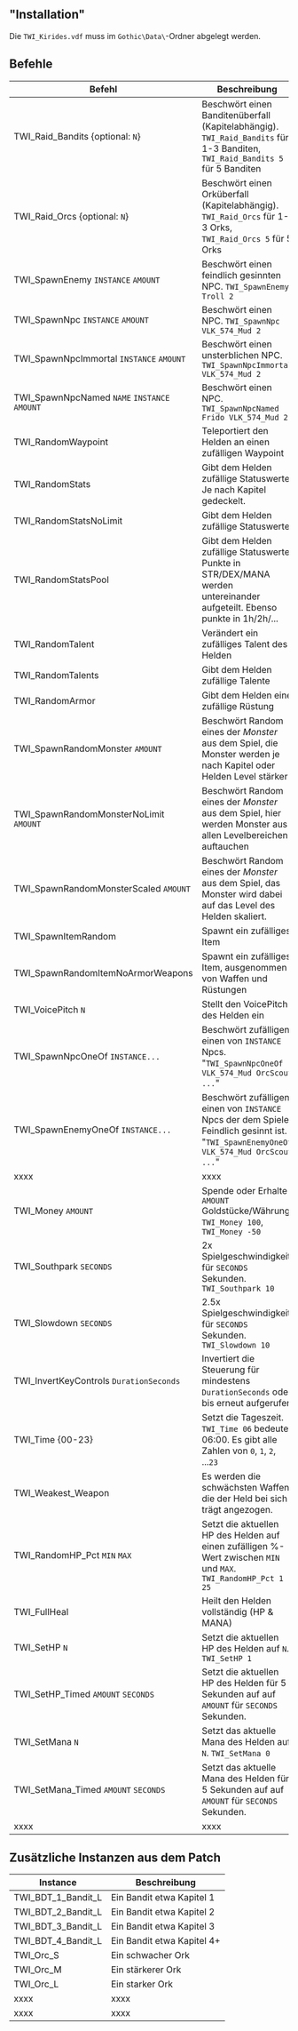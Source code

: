 
## "Installation"

Die `TWI_Kirides.vdf` muss im `Gothic\Data\`-Ordner abgelegt werden.

## Befehle

| Befehl                                       | Beschreibung                                                                                                                           |
| -------------------------------------------- | -------------------------------------------------------------------------------------------------------------------------------------- |
| TWI_Raid_Bandits {optional: `N`}             | Beschwört einen Banditenüberfall (Kapitelabhängig). `TWI_Raid_Bandits` für 1-3 Banditen, `TWI_Raid_Bandits 5` für 5 Banditen           |
| TWI_Raid_Orcs {optional: `N`}                | Beschwört einen Orküberfall (Kapitelabhängig). `TWI_Raid_Orcs` für 1-3 Orks, `TWI_Raid_Orcs 5` für 5 Orks                              |
| TWI_SpawnEnemy `INSTANCE` `AMOUNT`           | Beschwört einen feindlich gesinnten NPC. `TWI_SpawnEnemy Troll 2`                                                                      |
| TWI_SpawnNpc `INSTANCE` `AMOUNT`             | Beschwört einen NPC. `TWI_SpawnNpc VLK_574_Mud 2`                                                                                      |
| TWI_SpawnNpcImmortal `INSTANCE` `AMOUNT`     | Beschwört einen unsterblichen NPC. `TWI_SpawnNpcImmortal VLK_574_Mud 2`                                                                |
| TWI_SpawnNpcNamed `NAME` `INSTANCE` `AMOUNT` | Beschwört einen NPC. `TWI_SpawnNpcNamed Frido VLK_574_Mud 2`                                                                           |
| TWI_RandomWaypoint                           | Teleportiert den Helden an einen zufälligen Waypoint                                                                                   |
| TWI_RandomStats                              | Gibt dem Helden zufällige Statuswerte. Je nach Kapitel gedeckelt.                                                                      |
| TWI_RandomStatsNoLimit                       | Gibt dem Helden zufällige Statuswerte                                                                                                  |
| TWI_RandomStatsPool                          | Gibt dem Helden zufällige Statuswerte. Punkte in STR/DEX/MANA werden untereinander aufgeteilt. Ebenso punkte in 1h/2h/...              |
| TWI_RandomTalent                             | Verändert ein zufälliges Talent des Helden                                                                                             |
| TWI_RandomTalents                            | Gibt dem Helden zufällige Talente                                                                                                      |
| TWI_RandomArmor                              | Gibt dem Helden eine zufällige Rüstung                                                                                                 |
| TWI_SpawnRandomMonster `AMOUNT`              | Beschwört Random eines der _Monster_ aus dem Spiel, die Monster werden je nach Kapitel oder Helden Level stärker                       |
| TWI_SpawnRandomMonsterNoLimit `AMOUNT`       | Beschwört Random eines der _Monster_ aus dem Spiel, hier werden Monster aus allen Levelbereichen auftauchen                            |
| TWI_SpawnRandomMonsterScaled `AMOUNT`        | Beschwört Random eines der _Monster_ aus dem Spiel, das Monster wird dabei auf das Level des Helden skaliert.                          |
| TWI_SpawnItemRandom                          | Spawnt ein zufälliges Item                                                                                                             |
| TWI_SpawnRandomItemNoArmorWeapons            | Spawnt ein zufälliges Item, ausgenommen von Waffen und Rüstungen                                                                       |
| TWI_VoicePitch `N`                           | Stellt den VoicePitch des Helden ein                                                                                                   |
| TWI_SpawnNpcOneOf `INSTANCE...`              | Beschwört zufälligen einen von `INSTANCE` Npcs. "`TWI_SpawnNpcOneOf VLK_574_Mud OrcScout ...`"                                         |
| TWI_SpawnEnemyOneOf `INSTANCE...`            | Beschwört zufälligen einen von `INSTANCE` Npcs der dem Spieler Feindlich gesinnt ist. "`TWI_SpawnEnemyOneOf VLK_574_Mud OrcScout ...`" |
| xxxx                                         | xxxx                                                                                                                                   |
| TWI_Money `AMOUNT`                           | Spende oder Erhalte `AMOUNT` Goldstücke/Währung. `TWI_Money 100`, `TWI_Money -50`                                                      |
| TWI_Southpark `SECONDS`                      | 2x Spielgeschwindigkeit für `SECONDS` Sekunden. `TWI_Southpark 10`                                                                     |
| TWI_Slowdown `SECONDS`                       | 2.5x Spielgeschwindigkeit für `SECONDS` Sekunden. `TWI_Slowdown 10`                                                                    |
| TWI_InvertKeyControls `DurationSeconds`      | Invertiert die Steuerung für mindestens `DurationSeconds` oder bis erneut aufgerufen                                                   |
| TWI_Time {00-23}                             | Setzt die Tageszeit. `TWI_Time 06` bedeutet 06:00. Es gibt alle Zahlen von `0`, `1`, `2`, ...`23`                                      |
| TWI_Weakest_Weapon                           | Es werden die schwächsten Waffen die der Held bei sich trägt angezogen.                                                                |
| TWI_RandomHP_Pct `MIN` `MAX`                 | Setzt die aktuellen HP des Helden auf einen zufälligen %-Wert zwischen `MIN` und `MAX`. `TWI_RandomHP_Pct 1 25`                        |
| TWI_FullHeal                                 | Heilt den Helden vollständig (HP & MANA)                                                                                               |
| TWI_SetHP `N`                                | Setzt die aktuellen HP des Helden auf `N`. `TWI_SetHP 1`                                                                               |
| TWI_SetHP_Timed `AMOUNT` `SECONDS`           | Setzt die aktuellen HP des Helden für 5 Sekunden auf auf `AMOUNT` für `SECONDS` Sekunden.                                              |
| TWI_SetMana `N`                              | Setzt das aktuelle Mana des Helden auf `N`. `TWI_SetMana 0`                                                                            |
| TWI_SetMana_Timed `AMOUNT` `SECONDS`         | Setzt das aktuelle Mana des Helden für 5 Sekunden auf auf `AMOUNT` für `SECONDS` Sekunden.                                             |
| xxxx                                         | xxxx                                                                                                                                   |

## Zusätzliche Instanzen aus dem Patch

| Instance           | Beschreibung               |
| ------------------ | -------------------------- |
| TWI_BDT_1_Bandit_L | Ein Bandit etwa Kapitel 1  |
| TWI_BDT_2_Bandit_L | Ein Bandit etwa Kapitel 2  |
| TWI_BDT_3_Bandit_L | Ein Bandit etwa Kapitel 3  |
| TWI_BDT_4_Bandit_L | Ein Bandit etwa Kapitel 4+ |
| TWI_Orc_S          | Ein schwacher Ork          |
| TWI_Orc_M          | Ein stärkerer Ork          |
| TWI_Orc_L          | Ein starker Ork            |
| xxxx               | xxxx                       |
| xxxx               | xxxx                       |
